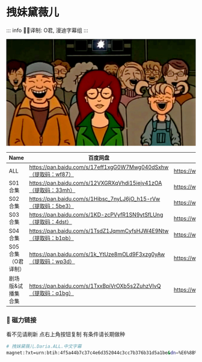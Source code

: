 # 拽妹黛薇儿

::: info
✍🏻译制: O君, 漫迪字幕组
:::

![180621133544-daria.jpg](180621133544-daria.jpg)

| Name | 百度网盘 | 阿里云盘 | Bilibili | MDpan |
| --- | --- | --- | --- | --- |
| ALL | https://pan.baidu.com/s/17eff1xgG0W7Mwg040dSxhw（提取码：wf87） | https://www.alipan.com/s/X9zDhCWGK9V |  | https://mdpan.tk/%E6%8B%BD%E5%A6%B9%E9%BB%9B%E8%96%87%E5%84%BF |
| S01合集 | https://pan.baidu.com/s/12VXGRXqVhdi15iejv41zOA（提取码：33mh） | https://www.alipan.com/s/X9zDhCWGK9V | https://www.bilibili.com/bangumi/play/ss2953 |  |
| S02合集 | https://pan.baidu.com/s/1Hibsc_7nyLJ6jO_h15-rVw（提取码：5be3） | https://www.alipan.com/s/X9zDhCWGK9V | https://www.bilibili.com/bangumi/play/ss2954 |  |
| S03合集 | https://pan.baidu.com/s/1KD-zcPVyfR1SN9ytSfLUng（提取码：4dst） | https://www.alipan.com/s/X9zDhCWGK9V | https://www.bilibili.com/bangumi/play/ss2955 |  |
| S04合集 | https://pan.baidu.com/s/1TsdZ1JqmmCyfsHJW4E9Ntw（提取码：b1pb） | https://www.alipan.com/s/X9zDhCWGK9V | https://www.bilibili.com/bangumi/play/ss2956 |  |
| S05合集（O君译制） | https://pan.baidu.com/s/1k_YtUze8mOLd9F3xzg0yAw（提取码：wp3d） | https://www.alipan.com/s/X9zDhCWGK9V | https://www.bilibili.com/bangumi/play/ss6298 |  |
| 剧场版&试播集合集 | https://pan.baidu.com/s/1TxxBpiVrOXb5s2ZuhzVIvQ（提取码：q1bg） | https://www.alipan.com/s/X9zDhCWGK9V | https://www.bilibili.com/bangumi/play/ss3015 |  |

### 🧲 磁力链接

看不见请刷新 点右上角按钮复制 有条件请长期做种

```bash
# 拽妹黛薇儿.Daria.ALL.中文字幕
magnet:?xt=urn:btih:4f5a44b7c37c4e6d352044c3cc7b376b31d5a1be&dn=%E6%8B%BD%E5%A6%B9%E9%BB%9B%E8%96%87%E5%84%BF.Daria.ALL.%E4%B8%AD%E6%96%87%E5%AD%97%E5%B9%95&tr=http%3A%2F%2Falltorrents.net%3A80%2Fbt%2Fannounce.php&tr=http%3A%2F%2Fbluebird-hd.org%2Fannounce.php&tr=http%3A%2F%2Fwww.thetradersden.org%2Fforums%2Ftracker%2Fannounce.php&tr=http%3A%2F%2Ftracker.trancetraffic.com%3A80%2Fannounce.php&tr=http%3A%2F%2Firrenhaus.dyndns.dk%3A80%2Fannounce.php&tr=http%3A%2F%2F1337.abcvg.info%3A80%2Fannounce&tr=http%3A%2F%2Fbt.beatrice-raws.org%3A80%2Fannounce&tr=http%3A%2F%2Fwww.tribalmixes.com%3A80%2Fannounce.php&tr=http%3A%2F%2Fwww.wareztorrent.com%3A80%2Fannounce
```